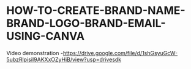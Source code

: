 # HOW-TO-CREATE-BRAND-NAME-BRAND-LOGO-BRAND-EMAIL-USING-CANVA

Video demonstration -https://drive.google.com/file/d/1shGsyuGcW-5ubzRlpisiI9AKXxOZyHiB/view?usp=drivesdk
